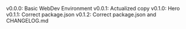 v0.0.0: Basic WebDev Environment
v0.0.1: Actualized copy
v0.1.0: Hero
v0.1.1: Correct package.json
v0.1.2: Correct package.json and CHANGELOG.md